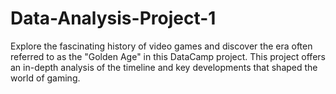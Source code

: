 # Data-Analysis-Project-1
Explore the fascinating history of video games and discover the era often referred to as the "Golden Age" in this DataCamp project. This project offers an in-depth analysis of the timeline and key developments that shaped the world of gaming.
